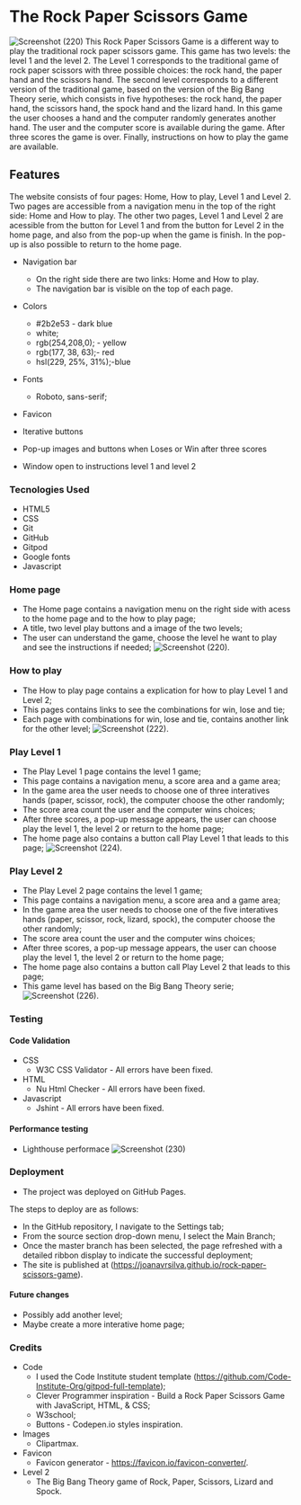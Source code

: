 # The Rock Paper Scissors Game
![Screenshot (220)](https://user-images.githubusercontent.com/83631970/134315591-511c8173-1b36-484f-9fe6-0bd732948062.png)
This Rock Paper Scissors Game is a different way to play the traditional rock paper scissors game. This game has two levels: the level 1 and the level 2. The Level 1 corresponds to the traditional game of rock paper scissors with three possible choices: the rock hand, the paper hand and the scissors hand. The second level corresponds to a different version of the traditional game, based on the version of the Big Bang Theory serie, which consists in five hypotheses: the rock hand, the paper hand, the scissors hand, the spock hand and the lizard hand.
In this game the user chooses a hand and the computer randomly generates another hand. The user and the computer score is available during the game. After three scores the game is over.
Finally, instructions on how to play the game are available.

## Features
The website consists of four pages: Home, How to play, Level 1 and Level 2. Two pages are accessible from a navigation menu in the top of the right side: Home and How to play. The other two pages, Level 1 and Level 2 are acessible from the button for Level 1 and from the button for Level 2 in the home page, and also from the pop-up when the game is finish. In the pop-up is also possible to return to the home page.

* Navigation bar 
    * On the right side there are two links: Home and How to play.
    * The navigation bar is visible on the top of each page.

* Colors
   * #2b2e53 - dark blue
   * white;
   * rgb(254,208,0); - yellow
   * rgb(177, 38, 63);- red
   * hsl(229, 25%, 31%);-blue

* Fonts
    * Roboto, sans-serif;

* Favicon

* Iterative buttons

* Pop-up images and buttons when Loses or Win after three scores

* Window open to instructions level 1 and level 2
    

### Tecnologies Used
* HTML5 
* CSS
* Git
* GitHub
* Gitpod
* Google fonts
* Javascript

### Home page
* The Home page contains a navigation menu on the right side with acess to the home page and to the how to play page;
* A title, two level play buttons and a image of the two levels;
* The user can understand the game, choose the level he want to play and see the instructions if needed;
![Screenshot (220)](https://user-images.githubusercontent.com/83631970/134315591-511c8173-1b36-484f-9fe6-0bd732948062.png).


### How to play
* The How to play page contains a explication for how to play Level 1 and Level 2;
* This pages contains links to see the combinations for win, lose and tie;
* Each page with combinations for win, lose and tie, contains another link for the other level;
![Screenshot (222)](https://user-images.githubusercontent.com/83631970/134316090-760d94d1-c5d9-4524-9daa-5a6ce1a5d163.png).

### Play Level 1
* The Play Level 1 page contains the level 1 game;
* This page contains a navigation menu, a score area and a game area;
* In the game area the user needs to choose one of three interatives hands (paper, scissor, rock), the computer choose the other randomly;
* The score area count the user and the computer wins choices;
* After three scores, a pop-up message appears, the user can choose play the level 1, the level 2 or return to the home page;
* The home page also contains a button call Play Level 1 that leads to this page;
![Screenshot (224)](https://user-images.githubusercontent.com/83631970/134316351-562102a9-0564-436f-ac90-0d44ee1edfb9.png).


### Play Level 2
* The Play Level 2 page contains the level 1 game;
* This page contains a navigation menu, a score area and a game area;
* In the game area the user needs to choose one of the five interatives hands (paper, scissor, rock, lizard, spock), the computer choose the other randomly;
* The score area count the user and the computer wins choices;
* After three scores, a pop-up message appears, the user can choose play the level 1, the level 2 or return to the home page;
* The home page also contains a button call Play Level 2 that leads to this page;
* This game level has based on the Big Bang Theory serie;
![Screenshot (226)](https://user-images.githubusercontent.com/83631970/134316463-f2f49673-19ff-4403-8ba6-dd8f046a41ea.png).

### Testing
#### Code Validation
* CSS
    * W3C CSS Validator - All errors have been fixed.
* HTML
    * Nu Html Checker - All errors have been fixed.
* Javascript
    *  Jshint - All errors have been fixed.  
    
#### Performance testing
* Lighthouse performace
![Screenshot (230)](https://user-images.githubusercontent.com/83631970/134317193-326296b4-2e18-4d2e-ba13-39fbbf907c02.png)

### Deployment
* The project was deployed on GitHub Pages.

The steps to deploy are as follows:
* In the GitHub repository, I navigate to the Settings tab;
* From the source section drop-down menu, I select the Main Branch;
* Once the master branch has been selected, the page refreshed with a detailed ribbon display to indicate the successful deployment;
* The site is published at (https://joanavrsilva.github.io/rock-paper-scissors-game).

#### Future changes
* Possibly add another level;
* Maybe create a more interative home page;

### Credits
* Code
    * I used the Code Institute student template (https://github.com/Code-Institute-Org/gitpod-full-template);
    * Clever Programmer inspiration - Build a Rock Paper Scissors Game with JavaScript, HTML, & CSS;
    * W3school;
    * Buttons - Codepen.io styles inspiration.
* Images
    * Clipartmax.
* Favicon
    * Favicon generator - https://favicon.io/favicon-converter/.
* Level 2
    * The Big Bang Theory game of Rock, Paper, Scissors, Lizard and Spock.



